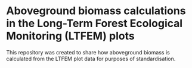 # Aboveground biomass calculations in the Long-Term Forest Ecological Monitoring (LTFEM) plots

This repository was created to share how aboveground biomass is calculated from the LTFEM plot data for purposes of standardisation.